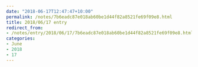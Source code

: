 ```yaml
---
date: "2018-06-17T12:47:47+10:00"
permalink: /notes/7b6eadc87e018ab60be1d44f82a8521fe69f09e8.html
title: 2018/06/17 entry
redirect_from:
- /notes/entry/2018/06/17/7b6eadc87e018ab60be1d44f82a8521fe69f09e8.html
categories:
- June
- 2018
- 17
---
```

